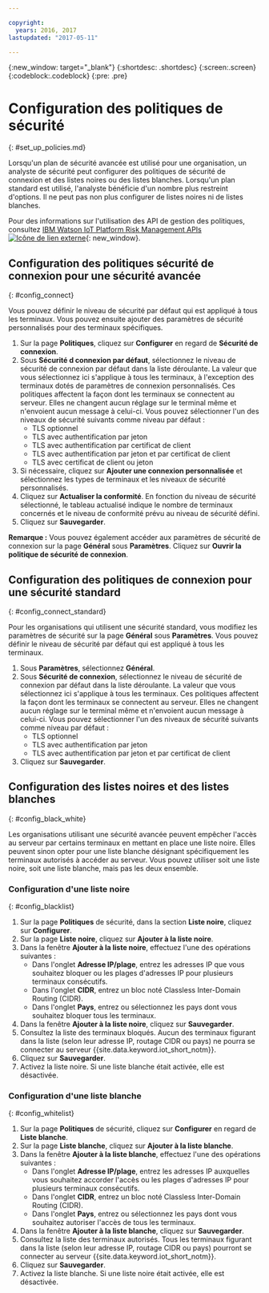 ```yaml
---

copyright:
  years: 2016, 2017
lastupdated: "2017-05-11"

---
```


{:new_window: target="\_blank"}
{:shortdesc: .shortdesc}
{:screen:.screen}
{:codeblock:.codeblock}
{:pre: .pre}

# Configuration des politiques de sécurité
{: #set_up_policies.md}

Lorsqu'un plan de sécurité avancée est utilisé pour une organisation, un analyste de sécurité peut configurer des politiques de sécurité de connexion et des listes noires ou des listes blanches. Lorsqu'un plan standard est utilisé, l'analyste bénéficie d'un nombre plus restreint d'options.
Il ne peut pas non plus configurer de listes noires ni de listes blanches.

Pour des informations sur l'utilisation des API
de gestion des politiques, consultez
[IBM Watson IoT Platform Risk Management APIs ![Icône de lien externe](../../../../icons/launch-glyph.svg)](https://docs.internetofthings.ibmcloud.com/apis/swagger/v0002/riskmgmt.html){: new_window}.

## Configuration des politiques sécurité de connexion pour une sécurité avancée
{: #config_connect}

Vous pouvez définir le niveau de sécurité par défaut qui est appliqué à tous les terminaux. Vous pouvez ensuite ajouter des paramètres de sécurité personnalisés pour des terminaux spécifiques.

1. Sur la page **Politiques**, cliquez sur **Configurer** en regard de **Sécurité de connexion**.
2. Sous **Sécurité d connexion par défaut**, sélectionnez le niveau de sécurité de connexion par défaut dans la liste déroulante. La valeur que vous sélectionnez ici s'applique à tous les terminaux, à l'exception des terminaux dotés de paramètres de connexion personnalisés. Ces politiques affectent la façon dont les terminaux se connectent au serveur. Elles ne changent
aucun réglage sur le terminal même et n'envoient aucun message à celui-ci. Vous pouvez sélectionner l'un des niveaux de sécurité suivants comme niveau par défaut :
    - TLS optionnel
    - TLS avec authentification par jeton
    - TLS avec authentification par certificat de client
    - TLS avec authentification par jeton et par certificat de client
    - TLS avec certificat de client ou jeton
3. Si nécessaire, cliquez sur **Ajouter une connexion personnalisée** et sélectionnez les types de terminaux et les niveaux de sécurité personnalisés.
3. Cliquez sur **Actualiser la conformité**. En fonction du
niveau de sécurité sélectionné, le tableau actualisé indique le nombre de terminaux
concernés et le niveau de conformité prévu au niveau de sécurité défini.
4. Cliquez sur **Sauvegarder**.

**Remarque :** Vous pouvez également accéder aux paramètres de sécurité de connexion sur la page **Général** sous **Paramètres**. Cliquez sur **Ouvrir la politique de sécurité de connexion**.

## Configuration des politiques de connexion pour une sécurité standard
{: #config_connect_standard}

Pour les organisations qui utilisent une sécurité standard, vous modifiez les paramètres de sécurité sur la page **Général** sous **Paramètres**. Vous pouvez définir le niveau de sécurité par défaut qui est appliqué à tous les terminaux.

1. Sous **Paramètres**, sélectionnez **Général**.
2. Sous **Sécurité de connexion**, sélectionnez le niveau de sécurité de connexion par défaut dans la liste déroulante. La valeur que vous sélectionnez ici s'applique à tous les terminaux. Ces politiques affectent la façon dont les terminaux se connectent au serveur. Elles ne changent
aucun réglage sur le terminal même et n'envoient aucun message à celui-ci. Vous pouvez sélectionner l'un des niveaux de sécurité suivants comme niveau par défaut :
    - TLS optionnel
    - TLS avec authentification par jeton
    - TLS avec authentification par jeton et par certificat de client
4. Cliquez sur **Sauvegarder**.

## Configuration des listes noires et des listes blanches
{: #config_black_white}

Les organisations utilisant une sécurité avancée peuvent empêcher l'accès au serveur par certains terminaux en
mettant en place une liste noire. Elles peuvent sinon opter pour une liste blanche désignant spécifiquement
les terminaux autorisés à accéder au serveur. Vous pouvez utiliser soit une liste noire, soit une liste blanche, mais pas les deux ensemble.

### Configuration d'une liste noire
{: #config_blacklist}

1. Sur la page **Politiques** de sécurité, dans la section **Liste noire**, cliquez sur **Configurer**.
2. Sur la page **Liste noire**, cliquez sur **Ajouter à la liste noire**.
3. Dans la fenêtre **Ajouter à la liste noire**, effectuez l'une des opérations suivantes :
    - Dans l'onglet **Adresse IP/plage**, entrez les adresses IP que vous souhaitez bloquer ou les plages d'adresses IP pour plusieurs terminaux consécutifs.
    - Dans l'onglet **CIDR**, entrez un bloc noté Classless Inter-Domain Routing (CIDR).
    - Dans l'onglet **Pays**, entrez ou sélectionnez les pays dont vous souhaitez bloquer tous les terminaux.
4. Dans la fenêtre **Ajouter à la liste noire**, cliquez sur **Sauvegarder**.
5. Consultez la liste des terminaux bloqués. Aucun des terminaux figurant dans la liste (selon leur adresse IP, routage CIDR ou pays) ne pourra se connecter au
serveur {{site.data.keyword.iot_short_notm}}.
6. Cliquez sur **Sauvegarder**.
7. Activez la liste noire. Si une liste blanche était activée, elle est désactivée.

### Configuration d'une liste blanche
{: #config_whitelist}

1. Sur la page **Politiques** de sécurité, cliquez sur **Configurer** en regard de **Liste blanche**.
2. Sur la page **Liste blanche**, cliquez sur **Ajouter à la liste blanche**.
3. Dans la fenêtre **Ajouter à la liste blanche**, effectuez l'une des opérations suivantes :
    - Dans l'onglet **Adresse IP/plage**, entrez les adresses IP auxquelles vous souhaitez accorder l'accès ou les plages d'adresses IP pour plusieurs terminaux consécutifs.
    - Dans l'onglet **CIDR**, entrez un bloc noté Classless Inter-Domain Routing (CIDR).
    - Dans l'onglet **Pays**, entrez ou sélectionnez les pays dont vous souhaitez autoriser l'accès de tous les terminaux.
4. Dans la fenêtre **Ajouter à la liste blanche**, cliquez sur **Sauvegarder**.
5. Consultez la liste des terminaux autorisés. Tous les terminaux figurant dans la liste (selon leur adresse IP, routage CIDR ou pays) pourront se connecter au
serveur {{site.data.keyword.iot_short_notm}}.
6. Cliquez sur **Sauvegarder**.
7. Activez la liste blanche. Si une liste noire était activée, elle est désactivée.
